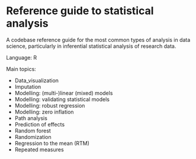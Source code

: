 # Reference guide to statistical analysis
A codebase reference guide for the most common types of analysis in data science, particularly in inferential statistical analysis of research data.

Language: R

Main topics:
- Data_visualization		
- Imputation			
- Modelling: (multi-)linear (mixed) models	
- Modelling: validating statistical models
- Modelling: robust regression	
- Modelling: zero inflation	
- Path analysis
- Prediction of effects
- Random forest
- Randomization
- Regression to the mean (RTM)
- Repeated measures
